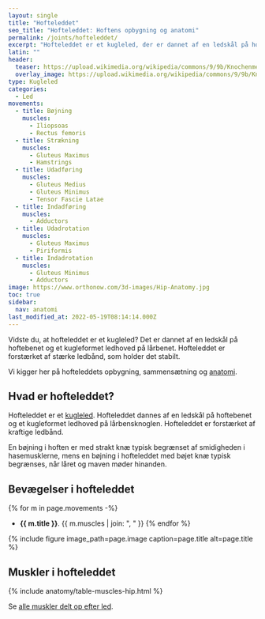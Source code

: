 ```yaml
---
layout: single
title: "Hofteleddet"
seo_title: "Hofteleddet: Hoftens opbygning og anatomi"
permalink: /joints/hofteleddet/
excerpt: "Hofteleddet er et kugleled, der er dannet af en ledskål på hoftebenet og et ledhoved på lårbensknoglen. Leddet er forstærket af kraftige ledbånd, der begrænser stræknings- og udadføringsbevægelser."
latin: ""
header:
  teaser: https://upload.wikimedia.org/wikipedia/commons/9/9b/Knochenmetastase_Mamma-Ca_Becken_02.jpg
  overlay_image: https://upload.wikimedia.org/wikipedia/commons/9/9b/Knochenmetastase_Mamma-Ca_Becken_02.jpg
type: Kugleled
categories:
  - Led
movements:
  - title: Bøjning
    muscles:
      - Iliopsoas
      - Rectus femoris
  - title: Strækning
    muscles:
      - Gluteus Maximus
      - Hamstrings
  - title: Udadføring
    muscles:
      - Gluteus Medius
      - Gluteus Minimus
      - Tensor Fascie Latae
  - title: Indadføring
    muscles:
      - Adductors
  - title: Udadrotation
    muscles:
      - Gluteus Maximus
      - Piriformis
  - title: Indadrotation
    muscles:
      - Gluteus Minimus
      - Adductors
image: https://www.orthonow.com/3d-images/Hip-Anatomy.jpg
toc: true
sidebar:
  nav: anatomi
last_modified_at: 2022-05-19T08:14:14.000Z
---
```


Vidste du, at hofteleddet er et kugleled? Det er dannet af en ledskål på hoftebenet og et kugleformet ledhoved på lårbenet. Hofteleddet er forstærket af stærke ledbånd, som holder det stabilt.

Vi kigger her på hofteleddets opbygning, sammensætning og [anatomi](/anatomi/).

## Hvad er hofteleddet?

Hofteleddet er et [kugleled](/led/). Hofteleddet dannes af en ledskål på hoftebenet og et kugleformet ledhoved på lårbensknoglen. Hofteleddet er forstærket af kraftige ledbånd.

En bøjning i hoften er med strakt knæ typisk begrænset af smidigheden i hasemusklerne, mens en bøjning i hofteleddet med bøjet knæ typisk begrænses, når låret og maven møder hinanden.

## Bevægelser i hofteleddet

{% for m in page.movements -%}
- **{{ m.title }}**.
  {{ m.muscles | join: ", " }}
{% endfor %}

{% include figure image_path=page.image caption=page.title alt=page.title %}

## Muskler i hofteleddet

{% include anatomy/table-muscles-hip.html %}

Se [alle muskler delt op efter led](/led/).

